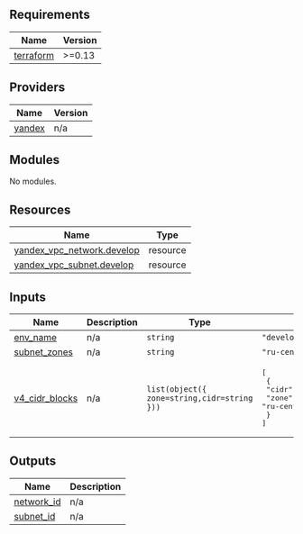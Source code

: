 ## Requirements

| Name | Version |
|------|---------|
| <a name="requirement_terraform"></a> [terraform](#requirement\_terraform) | >=0.13 |

## Providers

| Name | Version |
|------|---------|
| <a name="provider_yandex"></a> [yandex](#provider\_yandex) | n/a |

## Modules

No modules.

## Resources

| Name | Type |
|------|------|
| [yandex_vpc_network.develop](https://registry.terraform.io/providers/yandex-cloud/yandex/latest/docs/resources/vpc_network) | resource |
| [yandex_vpc_subnet.develop](https://registry.terraform.io/providers/yandex-cloud/yandex/latest/docs/resources/vpc_subnet) | resource |

## Inputs

| Name | Description | Type | Default | Required |
|------|-------------|------|---------|:--------:|
| <a name="input_env_name"></a> [env\_name](#input\_env\_name) | n/a | `string` | `"develop"` | no |
| <a name="input_subnet_zones"></a> [subnet\_zones](#input\_subnet\_zones) | n/a | `string` | `"ru-central1-a"` | no |
| <a name="input_v4_cidr_blocks"></a> [v4\_cidr\_blocks](#input\_v4\_cidr\_blocks) | n/a | `list(object({ zone=string,cidr=string }))` | <pre>[<br>  {<br>    "cidr": "10.0.1.0/24",<br>    "zone": "ru-central1-a"<br>  }<br>]</pre> | no |

## Outputs

| Name | Description |
|------|-------------|
| <a name="output_network_id"></a> [network\_id](#output\_network\_id) | n/a |
| <a name="output_subnet_id"></a> [subnet\_id](#output\_subnet\_id) | n/a |